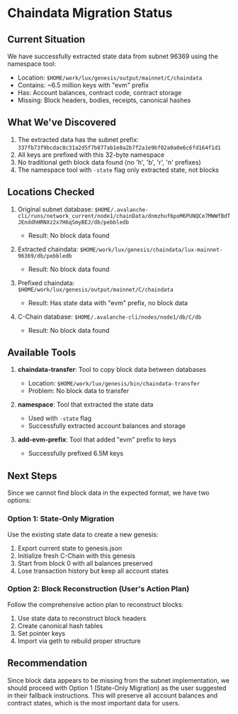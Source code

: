 # Chaindata Migration Status

## Current Situation

We have successfully extracted state data from subnet 96369 using the namespace tool:
- Location: `$HOME/work/lux/genesis/output/mainnet/C/chaindata`
- Contains: ~6.5 million keys with "evm" prefix
- Has: Account balances, contract code, contract storage
- Missing: Block headers, bodies, receipts, canonical hashes

## What We've Discovered

1. The extracted data has the subnet prefix: `337fb73f9bcdac8c31a2d5f7b877ab1e8a2b7f2a1e9bf02a0a0e6c6fd164f1d1`
2. All keys are prefixed with this 32-byte namespace
3. No traditional geth block data found (no 'h', 'b', 'r', 'n' prefixes)
4. The namespace tool with `-state` flag only extracted state, not blocks

## Locations Checked

1. Original subnet database: `$HOME/.avalanche-cli/runs/network_current/node1/chainData/dnmzhuf6poM6PUNQCe7MWWfBdTJEnddhHRNXz2x7H6qSmyBEJ/db/pebbledb`
   - Result: No block data found

2. Extracted chaindata: `$HOME/work/lux/genesis/chaindata/lux-mainnet-96369/db/pebbledb`
   - Result: No block data found

3. Prefixed chaindata: `$HOME/work/lux/genesis/output/mainnet/C/chaindata`
   - Result: Has state data with "evm" prefix, no block data

4. C-Chain database: `$HOME/.avalanche-cli/nodes/node1/db/C/db`
   - Result: No block data found

## Available Tools

1. **chaindata-transfer**: Tool to copy block data between databases
   - Location: `$HOME/work/lux/genesis/bin/chaindata-transfer`
   - Problem: No block data to transfer

2. **namespace**: Tool that extracted the state data
   - Used with `-state` flag
   - Successfully extracted account balances and storage

3. **add-evm-prefix**: Tool that added "evm" prefix to keys
   - Successfully prefixed 6.5M keys

## Next Steps

Since we cannot find block data in the expected format, we have two options:

### Option 1: State-Only Migration
Use the existing state data to create a new genesis:
1. Export current state to genesis.json
2. Initialize fresh C-Chain with this genesis
3. Start from block 0 with all balances preserved
4. Lose transaction history but keep all account states

### Option 2: Block Reconstruction (User's Action Plan)
Follow the comprehensive action plan to reconstruct blocks:
1. Use state data to reconstruct block headers
2. Create canonical hash tables
3. Set pointer keys
4. Import via geth to rebuild proper structure

## Recommendation

Since block data appears to be missing from the subnet implementation, we should proceed with Option 1 (State-Only Migration) as the user suggested in their fallback instructions. This will preserve all account balances and contract states, which is the most important data for users.